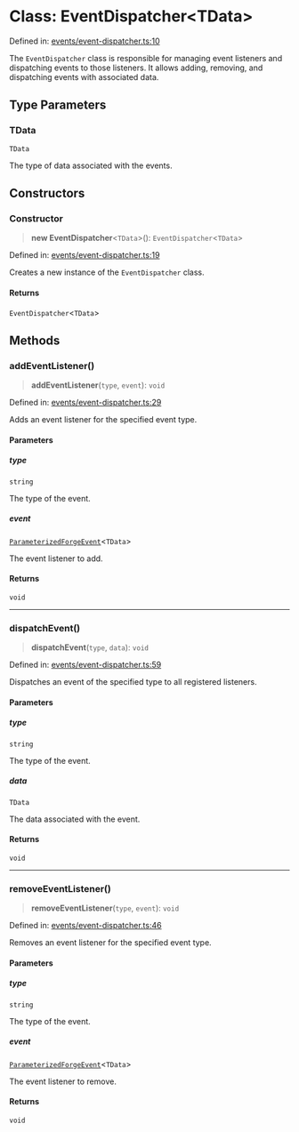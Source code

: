 # Class: EventDispatcher\<TData\>

Defined in: [events/event-dispatcher.ts:10](https://github.com/Forge-Game-Engine/Forge/blob/5b90130e2e0c679482e3bd31c32cbea9b4cffce1/src/events/event-dispatcher.ts#L10)

The `EventDispatcher` class is responsible for managing event listeners
and dispatching events to those listeners. It allows adding, removing,
and dispatching events with associated data.

## Type Parameters

### TData

`TData`

The type of data associated with the events.

## Constructors

### Constructor

> **new EventDispatcher**\<`TData`\>(): `EventDispatcher`\<`TData`\>

Defined in: [events/event-dispatcher.ts:19](https://github.com/Forge-Game-Engine/Forge/blob/5b90130e2e0c679482e3bd31c32cbea9b4cffce1/src/events/event-dispatcher.ts#L19)

Creates a new instance of the `EventDispatcher` class.

#### Returns

`EventDispatcher`\<`TData`\>

## Methods

### addEventListener()

> **addEventListener**(`type`, `event`): `void`

Defined in: [events/event-dispatcher.ts:29](https://github.com/Forge-Game-Engine/Forge/blob/5b90130e2e0c679482e3bd31c32cbea9b4cffce1/src/events/event-dispatcher.ts#L29)

Adds an event listener for the specified event type.

#### Parameters

##### type

`string`

The type of the event.

##### event

[`ParameterizedForgeEvent`](ParameterizedForgeEvent.md)\<`TData`\>

The event listener to add.

#### Returns

`void`

***

### dispatchEvent()

> **dispatchEvent**(`type`, `data`): `void`

Defined in: [events/event-dispatcher.ts:59](https://github.com/Forge-Game-Engine/Forge/blob/5b90130e2e0c679482e3bd31c32cbea9b4cffce1/src/events/event-dispatcher.ts#L59)

Dispatches an event of the specified type to all registered listeners.

#### Parameters

##### type

`string`

The type of the event.

##### data

`TData`

The data associated with the event.

#### Returns

`void`

***

### removeEventListener()

> **removeEventListener**(`type`, `event`): `void`

Defined in: [events/event-dispatcher.ts:46](https://github.com/Forge-Game-Engine/Forge/blob/5b90130e2e0c679482e3bd31c32cbea9b4cffce1/src/events/event-dispatcher.ts#L46)

Removes an event listener for the specified event type.

#### Parameters

##### type

`string`

The type of the event.

##### event

[`ParameterizedForgeEvent`](ParameterizedForgeEvent.md)\<`TData`\>

The event listener to remove.

#### Returns

`void`

